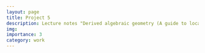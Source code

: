 ```yaml
---
layout: page
title: Project 5
description: Lecture notes "Derived algebraic geometry (A guide to local models for shifted symplectic structures)"
img: 
importance: 3
category: work
---
```



